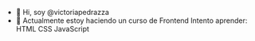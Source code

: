 - 👋 Hi, soy @victoriapedrazza
- 🌱 Actualmente estoy haciendo un curso de Frontend
  Intento aprender: 
  HTML
  CSS
  JavaScript

<!---
victoriapedrazza/victoriapedrazza is a ✨ special ✨ repository because its `README.md` (this file) appears on your GitHub profile.
You can click the Preview link to take a look at your changes.
--->
